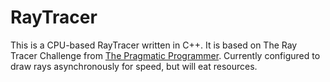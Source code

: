 # RayTracer

This is a CPU-based RayTracer written in C++. It is based on The Ray Tracer Challenge from [The Pragmatic Programmer](https://pragprog.com/titles/jbtracer/the-ray-tracer-challenge/).
Currently configured to draw rays asynchronously for speed, but will eat resources.
